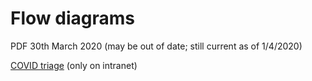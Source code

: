 # Flow diagrams

PDF 30th March 2020 (may be out of date; still current as of 1/4/2020)

[COVID triage](http://slhd-intranet.sswahs.nsw.gov.au/RPA/ICS/covid_triage.html) (only on intranet)
